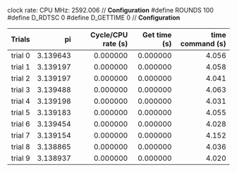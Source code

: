 clock rate:
CPU MHz:             2592.006
// **Configuration**
#define ROUNDS 100
#define D_RDTSC 0
#define D_GETTIME 0
// **Configuration**

| Trials | pi | Cycle/CPU rate (s) | Get time (s) | time command (s) |
|-:|-:|-:|-:|-:|
| trial 0 |  3.139643 | 0.000000 | 0.000000 | 4.056 |
| trial 1 |  3.139197 | 0.000000 | 0.000000 | 4.058 |
| trial 2 |  3.139197 | 0.000000 | 0.000000 | 4.041 |
| trial 3 |  3.139488 | 0.000000 | 0.000000 | 4.063 |
| trial 4 |  3.139198 | 0.000000 | 0.000000 | 4.031 |
| trial 5 |  3.139183 | 0.000000 | 0.000000 | 4.055 |
| trial 6 |  3.139454 | 0.000000 | 0.000000 | 4.028 |
| trial 7 |  3.139154 | 0.000000 | 0.000000 | 4.152 |
| trial 8 |  3.138865 | 0.000000 | 0.000000 | 4.036 |
| trial 9 |  3.138937 | 0.000000 | 0.000000 | 4.020 |

